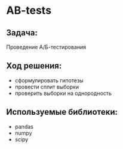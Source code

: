 # AB-tests

## Задача:
Проведение А/Б-тестирования

## Ход решения:
- сформулировать гипотезы
- провести сплит выборки 
- проверить выборки на однородность

## Используемые библиотеки:
- pandas
- numpy
- scipy

